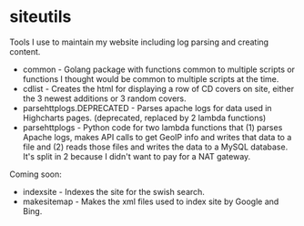 # siteutils
Tools I use to maintain my website including log parsing and creating content.
<ul>
<li>common - Golang package with functions common to multiple scripts or functions I thought would be common to multiple scripts at the time.
<li>cdlist - Creates the html for displaying a row of CD covers on site, either the 3 newest additions or 3 random covers.
<li>parsehttplogs.DEPRECATED - Parses apache logs for data used in Highcharts pages. (deprecated, replaced by 2 lambda functions)
<li>parsehttplogs - Python code for two lambda functions that (1) parses Apache logs, makes API calls to get GeoIP info and writes that data to a file and (2) reads those files and writes the data to a MySQL database. It's split in 2 because I didn't want to pay for a NAT gateway.
</ul>
<p>
Coming soon:
<ul>
<li>indexsite - Indexes the site for the swish search.
<li>makesitemap - Makes the xml files used to index site by Google and Bing.
<ul>
